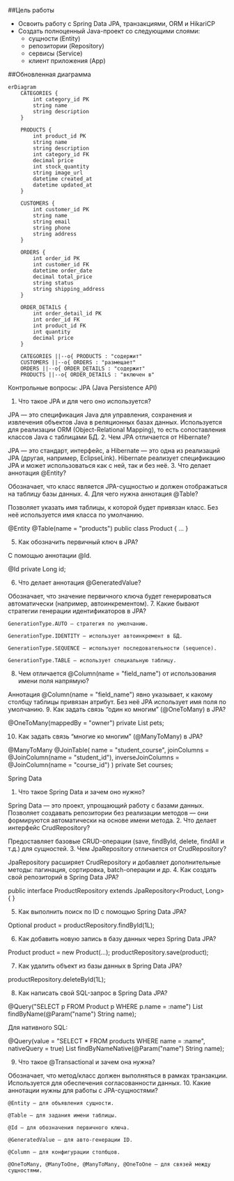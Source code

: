 ##Цель работы
- Освоить работу с Spring Data JPA, транзакциями, ORM и HikariCP
- Создать полноценный Java-проект со следующими слоями:
  - сущности (Entity)
  - репозитории (Repository)
  - сервисы (Service)
  - клиент приложения (App)

##Обновленная диаграмма

```mermaid
erDiagram
    CATEGORIES {
        int category_id PK
        string name
        string description
    }

    PRODUCTS {
        int product_id PK
        string name
        string description
        int category_id FK
        decimal price
        int stock_quantity
        string image_url
        datetime created_at
        datetime updated_at
    }

    CUSTOMERS {
        int customer_id PK
        string name
        string email
        string phone
        string address
    }

    ORDERS {
        int order_id PK
        int customer_id FK
        datetime order_date
        decimal total_price
        string status
        string shipping_address
    }

    ORDER_DETAILS {
        int order_detail_id PK
        int order_id FK
        int product_id FK
        int quantity
        decimal price
    }

    CATEGORIES ||--o{ PRODUCTS : "содержит"
    CUSTOMERS ||--o{ ORDERS : "размещает"
    ORDERS ||--o{ ORDER_DETAILS : "содержит"
    PRODUCTS ||--o{ ORDER_DETAILS : "включен в"
```

Контрольные вопросы:
JPA (Java Persistence API)
1. Что такое JPA и для чего оно используется?

JPA — это спецификация Java для управления, сохранения и извлечения объектов Java в реляционных базах данных. Используется для реализации ORM (Object-Relational Mapping), то есть сопоставления классов Java с таблицами БД.
2. Чем JPA отличается от Hibernate?

JPA — это стандарт, интерфейс, а Hibernate — это одна из реализаций JPA (другая, например, EclipseLink). Hibernate реализует спецификацию JPA и может использоваться как с ней, так и без неё.
3. Что делает аннотация @Entity?

Обозначает, что класс является JPA-сущностью и должен отображаться на таблицу базы данных.
4. Для чего нужна аннотация @Table?

Позволяет указать имя таблицы, к которой будет привязан класс. Без неё используется имя класса по умолчанию.

@Entity
@Table(name = "products")
public class Product { ... }

5. Как обозначить первичный ключ в JPA?

С помощью аннотации @Id.

@Id
private Long id;

6. Что делает аннотация @GeneratedValue?

Обозначает, что значение первичного ключа будет генерироваться автоматически (например, автоинкрементом).
7. Какие бывают стратегии генерации идентификаторов в JPA?

    GenerationType.AUTO — стратегия по умолчанию.

    GenerationType.IDENTITY — использует автоинкремент в БД.

    GenerationType.SEQUENCE — использует последовательности (sequence).

    GenerationType.TABLE — использует специальную таблицу.

8. Чем отличается @Column(name = "field_name") от использования имени поля напрямую?

Аннотация @Column(name = "field_name") явно указывает, к какому столбцу таблицы привязан атрибут. Без неё JPA использует имя поля по умолчанию.
9. Как задать связь “один ко многим” (@OneToMany) в JPA?

@OneToMany(mappedBy = "owner")
private List<Pet> pets;

10. Как задать связь “многие ко многим” (@ManyToMany) в JPA?

@ManyToMany
@JoinTable(
    name = "student_course",
    joinColumns = @JoinColumn(name = "student_id"),
    inverseJoinColumns = @JoinColumn(name = "course_id")
)
private Set<Course> courses;

Spring Data
1. Что такое Spring Data и зачем оно нужно?

Spring Data — это проект, упрощающий работу с базами данных. Позволяет создавать репозитории без реализации методов — они формируются автоматически на основе имени метода.
2. Что делает интерфейс CrudRepository?

Предоставляет базовые CRUD-операции (save, findById, delete, findAll и т.д.) для сущностей.
3. Чем JpaRepository отличается от CrudRepository?

JpaRepository расширяет CrudRepository и добавляет дополнительные методы: пагинация, сортировка, batch-операции и др.
4. Как создать свой репозиторий в Spring Data JPA?

public interface ProductRepository extends JpaRepository<Product, Long> {
}

5. Как выполнить поиск по ID с помощью Spring Data JPA?

Optional<Product> product = productRepository.findById(1L);

6. Как добавить новую запись в базу данных через Spring Data JPA?

Product product = new Product(...);
productRepository.save(product);

7. Как удалить объект из базы данных в Spring Data JPA?

productRepository.deleteById(1L);

8. Как написать свой SQL-запрос в Spring Data JPA?

@Query("SELECT p FROM Product p WHERE p.name = :name")
List<Product> findByName(@Param("name") String name);

Для нативного SQL:

@Query(value = "SELECT * FROM products WHERE name = :name", nativeQuery = true)
List<Product> findByNameNative(@Param("name") String name);

9. Что такое @Transactional и зачем она нужна?

Обозначает, что метод/класс должен выполняться в рамках транзакции. Используется для обеспечения согласованности данных.
10. Какие аннотации нужны для работы с JPA-сущностями?

    @Entity — для объявления сущности.

    @Table — для задания имени таблицы.

    @Id — для обозначения первичного ключа.

    @GeneratedValue — для авто-генерации ID.

    @Column — для конфигурации столбцов.

    @OneToMany, @ManyToOne, @ManyToMany, @OneToOne — для связей между сущностями.